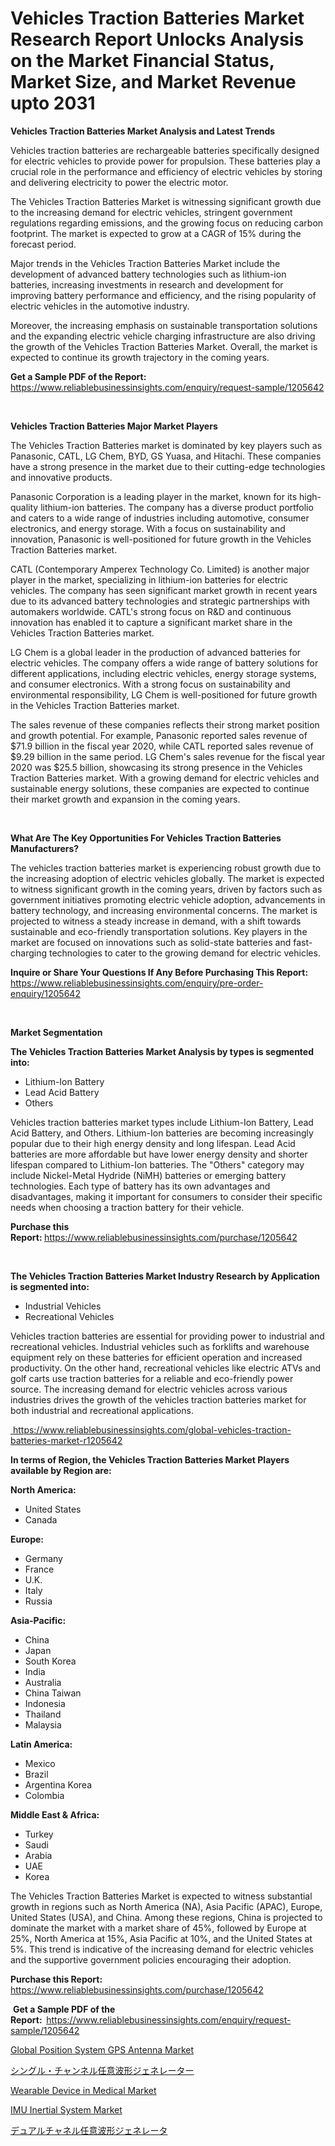 <p><h1>Vehicles Traction Batteries Market Research Report Unlocks Analysis on the Market Financial Status, Market Size, and Market Revenue upto 2031</h1></p><p><strong>Vehicles Traction Batteries Market Analysis and Latest Trends</strong></p>
<p><p>Vehicles traction batteries are rechargeable batteries specifically designed for electric vehicles to provide power for propulsion. These batteries play a crucial role in the performance and efficiency of electric vehicles by storing and delivering electricity to power the electric motor.</p><p>The Vehicles Traction Batteries Market is witnessing significant growth due to the increasing demand for electric vehicles, stringent government regulations regarding emissions, and the growing focus on reducing carbon footprint. The market is expected to grow at a CAGR of 15% during the forecast period.</p><p>Major trends in the Vehicles Traction Batteries Market include the development of advanced battery technologies such as lithium-ion batteries, increasing investments in research and development for improving battery performance and efficiency, and the rising popularity of electric vehicles in the automotive industry.</p><p>Moreover, the increasing emphasis on sustainable transportation solutions and the expanding electric vehicle charging infrastructure are also driving the growth of the Vehicles Traction Batteries Market. Overall, the market is expected to continue its growth trajectory in the coming years.</p></p>
<p><strong>Get a Sample PDF of the Report:&nbsp;</strong> <a href="https://www.reliablebusinessinsights.com/enquiry/request-sample/1205642">https://www.reliablebusinessinsights.com/enquiry/request-sample/1205642</a></p>
<p>&nbsp;</p>
<p><strong>Vehicles Traction Batteries Major Market Players</strong></p>
<p><p>The Vehicles Traction Batteries market is dominated by key players such as Panasonic, CATL, LG Chem, BYD, GS Yuasa, and Hitachi. These companies have a strong presence in the market due to their cutting-edge technologies and innovative products.</p><p>Panasonic Corporation is a leading player in the market, known for its high-quality lithium-ion batteries. The company has a diverse product portfolio and caters to a wide range of industries including automotive, consumer electronics, and energy storage. With a focus on sustainability and innovation, Panasonic is well-positioned for future growth in the Vehicles Traction Batteries market.</p><p>CATL (Contemporary Amperex Technology Co. Limited) is another major player in the market, specializing in lithium-ion batteries for electric vehicles. The company has seen significant market growth in recent years due to its advanced battery technologies and strategic partnerships with automakers worldwide. CATL's strong focus on R&D and continuous innovation has enabled it to capture a significant market share in the Vehicles Traction Batteries market.</p><p>LG Chem is a global leader in the production of advanced batteries for electric vehicles. The company offers a wide range of battery solutions for different applications, including electric vehicles, energy storage systems, and consumer electronics. With a strong focus on sustainability and environmental responsibility, LG Chem is well-positioned for future growth in the Vehicles Traction Batteries market.</p><p>The sales revenue of these companies reflects their strong market position and growth potential. For example, Panasonic reported sales revenue of $71.9 billion in the fiscal year 2020, while CATL reported sales revenue of $9.29 billion in the same period. LG Chem's sales revenue for the fiscal year 2020 was $25.5 billion, showcasing its strong presence in the Vehicles Traction Batteries market. With a growing demand for electric vehicles and sustainable energy solutions, these companies are expected to continue their market growth and expansion in the coming years.</p></p>
<p>&nbsp;</p>
<p><strong>What Are The Key Opportunities For Vehicles Traction Batteries Manufacturers?</strong></p>
<p><p>The vehicles traction batteries market is experiencing robust growth due to the increasing adoption of electric vehicles globally. The market is expected to witness significant growth in the coming years, driven by factors such as government initiatives promoting electric vehicle adoption, advancements in battery technology, and increasing environmental concerns. The market is projected to witness a steady increase in demand, with a shift towards sustainable and eco-friendly transportation solutions. Key players in the market are focused on innovations such as solid-state batteries and fast-charging technologies to cater to the growing demand for electric vehicles.</p></p>
<p><strong>Inquire or Share Your Questions If Any Before Purchasing This Report:</strong> <a href="https://www.reliablebusinessinsights.com/enquiry/pre-order-enquiry/1205642">https://www.reliablebusinessinsights.com/enquiry/pre-order-enquiry/1205642</a></p>
<p>&nbsp;</p>
<p><strong>Market Segmentation</strong></p>
<p><strong>The Vehicles Traction Batteries Market Analysis by types is segmented into:</strong></p>
<p><ul><li>Lithium-Ion Battery</li><li>Lead Acid Battery</li><li>Others</li></ul></p>
<p><p>Vehicles traction batteries market types include Lithium-Ion Battery, Lead Acid Battery, and Others. Lithium-Ion batteries are becoming increasingly popular due to their high energy density and long lifespan. Lead Acid batteries are more affordable but have lower energy density and shorter lifespan compared to Lithium-Ion batteries. The "Others" category may include Nickel-Metal Hydride (NiMH) batteries or emerging battery technologies. Each type of battery has its own advantages and disadvantages, making it important for consumers to consider their specific needs when choosing a traction battery for their vehicle.</p></p>
<p><strong>Purchase this Report:&nbsp;</strong><a href="https://www.reliablebusinessinsights.com/purchase/1205642">https://www.reliablebusinessinsights.com/purchase/1205642</a></p>
<p>&nbsp;</p>
<p><strong>The Vehicles Traction Batteries Market Industry Research by Application is segmented into:</strong></p>
<p><ul><li>Industrial Vehicles</li><li>Recreational Vehicles</li></ul></p>
<p><p>Vehicles traction batteries are essential for providing power to industrial and recreational vehicles. Industrial vehicles such as forklifts and warehouse equipment rely on these batteries for efficient operation and increased productivity. On the other hand, recreational vehicles like electric ATVs and golf carts use traction batteries for a reliable and eco-friendly power source. The increasing demand for electric vehicles across various industries drives the growth of the vehicles traction batteries market for both industrial and recreational applications.</p></p>
<p><a href="https://www.reliablebusinessinsights.com/global-vehicles-traction-batteries-market-r1205642">&nbsp;https://www.reliablebusinessinsights.com/global-vehicles-traction-batteries-market-r1205642</a></p>
<p><strong>In terms of Region, the Vehicles Traction Batteries Market Players available by Region are:</strong></p>
<p>
    <p> <strong> North America: </strong>
        <ul>
            <li>United States</li>
            <li>Canada</li>
        </ul>
        </p> 
    <p> <strong> Europe: </strong>
        <ul>
            <li>Germany</li>
            <li>France</li>
            <li>U.K.</li>
            <li>Italy</li>
            <li>Russia</li>
        </ul>
        </p> 
    <p> <strong> Asia-Pacific: </strong>
        <ul>
            <li>China</li>
            <li>Japan</li>
            <li>South Korea</li>
            <li>India</li>
            <li>Australia</li>
            <li>China Taiwan</li>
            <li>Indonesia</li>
            <li>Thailand</li>
            <li>Malaysia</li>
        </ul>
        </p> 
    <p> <strong> Latin America: </strong>
        <ul>
            <li>Mexico</li>
            <li>Brazil</li>
            <li>Argentina Korea</li>
            <li>Colombia</li>
        </ul>
        </p> 
    <p> <strong> Middle East & Africa: </strong>
        <ul>
            <li>Turkey</li>
            <li>Saudi</li>
            <li>Arabia</li>
            <li>UAE</li>
            <li>Korea</li>
        </ul>
    </p>
    </p>
<p><p>The Vehicles Traction Batteries Market is expected to witness substantial growth in regions such as North America (NA), Asia Pacific (APAC), Europe, United States (USA), and China. Among these regions, China is projected to dominate the market with a market share of 45%, followed by Europe at 25%, North America at 15%, Asia Pacific at 10%, and the United States at 5%. This trend is indicative of the increasing demand for electric vehicles and the supportive government policies encouraging their adoption.</p></p>
<p><strong>Purchase this Report: </strong><a href="https://www.reliablebusinessinsights.com/purchase/1205642">https://www.reliablebusinessinsights.com/purchase/1205642</a></p>
<p>&nbsp;<strong>Get a Sample PDF of the Report:&nbsp;&nbsp;</strong><a href="https://www.reliablebusinessinsights.com/enquiry/request-sample/1205642">https://www.reliablebusinessinsights.com/enquiry/request-sample/1205642</a></p>
<p><strong></strong></p>
<p><p><a href="https://issuu.com/reportprime-2/docs/global-position-system-gps-antenna-_fa8a251b4d320a">Global Position System GPS Antenna Market</a></p><p><a href="https://github.com/CieloStamm/Market-Research-Report-List-1/blob/main/4409858111621.md">シングル・チャンネル任意波形ジェネレーター</a></p><p><a href="https://github.com/gamblestampleyjenny50m5sl6/Market-Research-Report-List-3/blob/main/wearable-device-in-medical-market.md">Wearable Device in Medical Market</a></p><p><a href="https://issuu.com/reportprime-2/docs/imu-inertial-system-market-size-2030.pptx">IMU Inertial System Market</a></p><p><a href="https://github.com/nemesis2824/Market-Research-Report-List-2/blob/main/7887726111620.md">デュアルチャネル任意波形ジェネレータ</a></p></p>